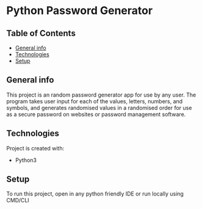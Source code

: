 # Python Password Generator

## Table of Contents
* [General info](#general-info)
* [Technologies](#technologies)
* [Setup](#setup)

## General info
This project is an random password generator app for use by any user.
The program takes user input for each of the values, letters, numbers, and symbols, and generates randomised values in a randomised order for use as a secure password on websites or password management software. 

## Technologies
Project is created with:
* Python3

## Setup
To run this project, open in any python friendly IDE
or
run locally using CMD/CLI
